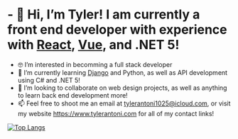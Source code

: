 # - 👋 Hi, I’m Tyler! I am currently a front end developer with experience with [React](https://reactjs.org/), [Vue](https://vuejs.org/), and .NET 5!

- 🤓 I’m interested in becomming a full stack developer
- 🌱 I’m currently learning [Django](https://www.djangoproject.com/) and Python, as well as API development using C# and .NET 5!
- 🍻 I’m looking to collaborate on web design projects, as well as anything to learn back end development more!
- 📫 Feel free to shoot me an email at tylerantoni1025@icloud.com, or visit my website https://www.tylerantoni.com for all of my contact links!

[![Top Langs](https://github-readme-stats.vercel.app/api/top-langs/?username=Dibble710)](https://github.com/Dibble710/github-readme-stats)


<!---
Dibble710/Dibble710 is a ✨ special ✨ repository because its `README.md` (this file) appears on your GitHub profile.
You can click the Preview link to take a look at your changes.
--->
